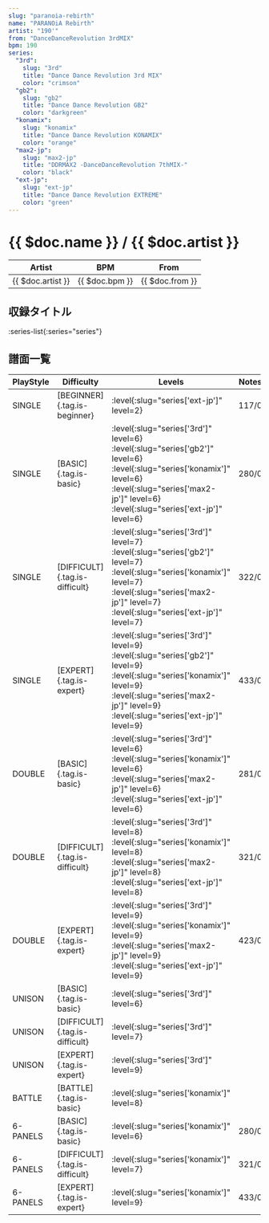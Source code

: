 ```yaml
---
slug: "paranoia-rebirth"
name: "PARANOiA Rebirth"
artist: "190'"
from: "DanceDanceRevolution 3rdMIX"
bpm: 190
series:
  "3rd":
    slug: "3rd"
    title: "Dance Dance Revolution 3rd MIX"
    color: "crimson"
  "gb2":
    slug: "gb2"
    title: "Dance Dance Revolution GB2"
    color: "darkgreen"
  "konamix":
    slug: "konamix"
    title: "Dance Dance Revolution KONAMIX"
    color: "orange"
  "max2-jp":
    slug: "max2-jp"
    title: "DDRMAX2 -DanceDanceRevolution 7thMIX-"
    color: "black"
  "ext-jp":
    slug: "ext-jp"
    title: "Dance Dance Revolution EXTREME"
    color: "green"
---
```


# {{ $doc.name }} / {{ $doc.artist }}

|Artist|BPM|From|
|------|---|----|
|{{ $doc.artist }}|{{ $doc.bpm }}|{{ $doc.from }}|

## 収録タイトル

:series-list{:series="series"}

## 譜面一覧

|PlayStyle|Difficulty|Levels|Notes|Movie|
|---------|----------|------|-----|-----|
|SINGLE|[BEGINNER]{.tag.is-beginner}|:level{:slug="series['ext-jp']" level=2}|117/0||
|SINGLE|[BASIC]{.tag.is-basic}|:level{:slug="series['3rd']" level=6} :level{:slug="series['gb2']" level=6} :level{:slug="series['konamix']" level=6} :level{:slug="series['max2-jp']" level=6} :level{:slug="series['ext-jp']" level=6}|280/0||
|SINGLE|[DIFFICULT]{.tag.is-difficult}|:level{:slug="series['3rd']" level=7} :level{:slug="series['gb2']" level=7} :level{:slug="series['konamix']" level=7} :level{:slug="series['max2-jp']" level=7} :level{:slug="series['ext-jp']" level=7}|322/0||
|SINGLE|[EXPERT]{.tag.is-expert}|:level{:slug="series['3rd']" level=9} :level{:slug="series['gb2']" level=9} :level{:slug="series['konamix']" level=9} :level{:slug="series['max2-jp']" level=9} :level{:slug="series['ext-jp']" level=9}|433/0||
|DOUBLE|[BASIC]{.tag.is-basic}|:level{:slug="series['3rd']" level=6} :level{:slug="series['konamix']" level=6} :level{:slug="series['max2-jp']" level=6} :level{:slug="series['ext-jp']" level=6}|281/0||
|DOUBLE|[DIFFICULT]{.tag.is-difficult}|:level{:slug="series['3rd']" level=8} :level{:slug="series['konamix']" level=8} :level{:slug="series['max2-jp']" level=8} :level{:slug="series['ext-jp']" level=8}|321/0||
|DOUBLE|[EXPERT]{.tag.is-expert}|:level{:slug="series['3rd']" level=9} :level{:slug="series['konamix']" level=9} :level{:slug="series['max2-jp']" level=9} :level{:slug="series['ext-jp']" level=9}|423/0||
|UNISON|[BASIC]{.tag.is-basic}|:level{:slug="series['3rd']" level=6}|||
|UNISON|[DIFFICULT]{.tag.is-difficult}|:level{:slug="series['3rd']" level=7}|||
|UNISON|[EXPERT]{.tag.is-expert}|:level{:slug="series['3rd']" level=9}|||
|BATTLE|[BATTLE]{.tag.is-basic}|:level{:slug="series['konamix']" level=8}|||
|6-PANELS|[BASIC]{.tag.is-basic}|:level{:slug="series['konamix']" level=6}|280/0||
|6-PANELS|[DIFFICULT]{.tag.is-difficult}|:level{:slug="series['konamix']" level=7}|321/0||
|6-PANELS|[EXPERT]{.tag.is-expert}|:level{:slug="series['konamix']" level=9}|433/0||
